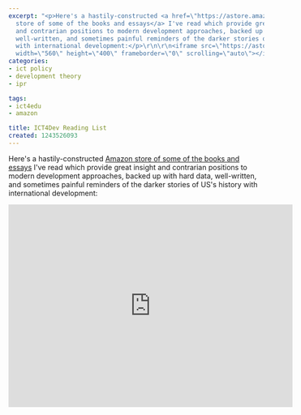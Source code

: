 ```yaml
---
excerpt: "<p>Here's a hastily-constructed <a href=\"https://astore.amazon.com/joncamfield-20\">Amazon
  store of some of the books and essays</a> I've read which provide great insight
  and contrarian positions to modern development approaches, backed up with hard data,
  well-written, and sometimes painful reminders of the darker stories of US's history
  with international development:</p>\r\n\r\n<iframe src=\"https://astore.amazon.com/joncamfield-20\"
  width=\"560\" height=\"400\" frameborder=\"0\" scrolling=\"auto\"></iframe>\r\n"
categories:
- ict policy
- development theory
- ipr

tags:
- ict4edu
- amazon

title: ICT4Dev Reading List
created: 1243526093
---
```

<p>Here's a hastily-constructed <a href="https://astore.amazon.com/joncamfield-20">Amazon store of some of the books and essays</a> I've read which provide great insight and contrarian positions to modern development approaches, backed up with hard data, well-written, and sometimes painful reminders of the darker stories of US's history with international development:</p>

<iframe src="https://astore.amazon.com/joncamfield-20" width="560" height="400" frameborder="0" scrolling="auto"></iframe>
<!--break-->
